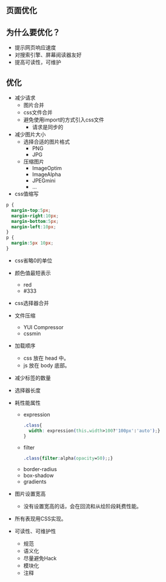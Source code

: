 ## 页面优化

## 为什么要优化？
- 提示网页响应速度
- 对搜索引擎、屏幕阅读器友好
- 提高可读性，可维护

## 优化
- 减少请求
  - 图片合并
  - css文件合并
  - 避免使用import的方式引入css文件
    - 请求是同步的
- 减少图片大小
  - 选择合适的图片格式
    - PNG
    - JPG
  - 压缩图片
    - ImageOptim
    - ImageAlpha
    - JPEGmini
    - ...
- css值缩写
```css
p {
  margin-top:5px;
  margin-right:10px;
  margin-bottom:5px;
  margin-left:10px;
}
p {
  margin:5px 10px;
}

```
- css省略0的单位
- 颜色值最短表示
  - red
  - #333
- css选择器合并
- 文件压缩
  - YUI Compressor
  - cssmin

- 加载顺序
  - css 放在 head 中。
  - js 放在 body 底部。
- 减少标签的数量
- 选择器长度
- 耗性能属性
  - expression
    ```css
    .class{
      width: expression(this.width>100?'100px':'auto');}
    }
    ```
  - filter
    ```css
    .class{filter:alpha(opacity=50);;}
    ```
  - border-radius
  - box-shadow
  - gradients
- 图片设置宽高
  - 没有设置宽高的话，会在回流和从绘阶段耗费性能。
- 所有表现用CSS实现。
- 可读性、可维护性
  - 规范
  - 语义化
  - 尽量避免Hack
  - 模块化
  - 注释

